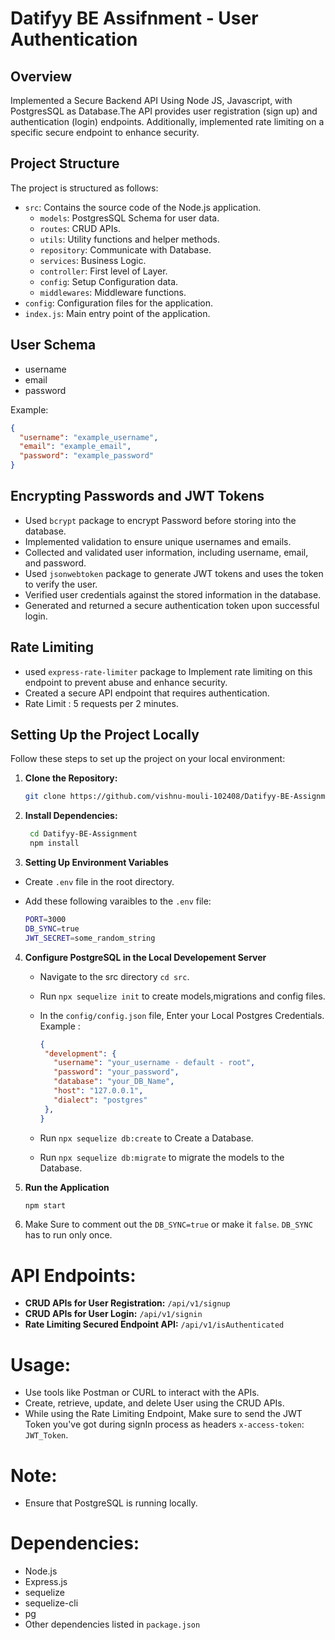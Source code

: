 # Datifyy BE Assifnment - User Authentication

## Overview

Implemented a Secure Backend API Using Node JS, Javascript, with PostgresSQL as Database.The API provides user registration (sign up) and authentication (login) endpoints. Additionally, implemented rate limiting on a specific secure endpoint to enhance security.

## Project Structure

The project is structured as follows:

- `src`: Contains the source code of the Node.js application.
  - `models`: PostgresSQL Schema for user data.
  - `routes`: CRUD APIs.
  - `utils`: Utility functions and helper methods.
  - `repository`: Communicate with Database.
  - `services`: Business Logic.
  - `controller`: First level of Layer.
  - `config`: Setup Configuration data.
  - `middlewares`: Middleware functions.
- `config`: Configuration files for the application.
- `index.js`: Main entry point of the application.

## User Schema

- username
- email
- password

Example:
```json
{
  "username": "example_username",
  "email": "example_email",
  "password": "example_password"
}
```

## Encrypting Passwords and JWT Tokens

 - Used `bcrypt` package to encrypt Password before storing into the database.
 - Implemented validation to ensure unique usernames and emails.
 - Collected and validated user information, including username, email, and password.
 - Used `jsonwebtoken` package to generate JWT tokens and uses the token to verify the user.
 - Verified user credentials against the stored information in the database.
 - Generated and returned a secure authentication token upon successful login.

## Rate Limiting

 - used `express-rate-limiter` package to Implement rate limiting on this endpoint to prevent abuse and enhance security.
 - Created a secure API endpoint that requires authentication.
 - Rate Limit : 5 requests per 2 minutes.


## Setting Up the Project Locally

Follow these steps to set up the project on your local environment:

1. **Clone the Repository:**
   
   ```bash
   git clone https://github.com/vishnu-mouli-102408/Datifyy-BE-Assignment
   ```
2. **Install Dependencies:**
   
    ```bash
     cd Datifyy-BE-Assignment
     npm install
    ```
3. **Setting Up Environment Variables**
  - Create `.env` file in the root directory.
  - Add these following varaibles to the `.env` file:
    
     ```bash
     PORT=3000
     DB_SYNC=true
     JWT_SECRET=some_random_string
     ```
4. **Configure PostgreSQL in the Local Developement Server**
   - Navigate to the src directory `cd src`.
   - Run `npx sequelize init` to create models,migrations and config files.
   - In the `config/config.json` file, Enter your Local Postgres Credentials.
      Example :
     
       ```json
       {
        "development": {
          "username": "your_username - default - root",
          "password": "your_password",
          "database": "your_DB_Name",
          "host": "127.0.0.1",
          "dialect": "postgres"
        },
      }
      ```
    - Run `npx sequelize db:create` to Create a Database.
    - Run `npx sequelize db:migrate` to migrate the models to the Database.    
5. **Run the Application**
   
   ```bash
   npm start
   ```
6. Make Sure to comment out the `DB_SYNC=true` or make it `false`. `DB_SYNC` has to run only once.

       
# API Endpoints:

- **CRUD APIs for User Registration:** `/api/v1/signup`
- **CRUD APIs for User Login:** `/api/v1/signin`
- **Rate Limiting Secured Endpoint API:** `/api/v1/isAuthenticated`

# Usage:

- Use tools like Postman or CURL to interact with the APIs.
- Create, retrieve, update, and delete User using the CRUD APIs.
- While using the Rate Limiting Endpoint, Make sure to send the JWT Token you've got during signIn process as headers `x-access-token`: `JWT_Token`.

# Note:

- Ensure that PostgreSQL is running locally.

# Dependencies:

- Node.js
- Express.js
- sequelize
- sequelize-cli
- pg
- Other dependencies listed in `package.json`
   
